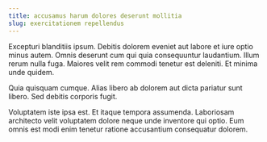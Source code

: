 ```yaml
---
title: accusamus harum dolores deserunt mollitia
slug: exercitationem repellendus
---
```


Excepturi blanditiis ipsum. Debitis dolorem eveniet aut labore et iure optio minus autem. Omnis deserunt cum qui quia consequuntur laudantium. Illum rerum nulla fuga. Maiores velit rem commodi tenetur est deleniti. Et minima unde quidem.

Quia quisquam cumque. Alias libero ab dolorem aut dicta pariatur sunt libero. Sed debitis corporis fugit.

Voluptatem iste ipsa est. Et itaque tempora assumenda. Laboriosam architecto velit voluptatem dolore neque unde inventore qui optio. Eum omnis est modi enim tenetur ratione accusantium consequatur dolorem.

